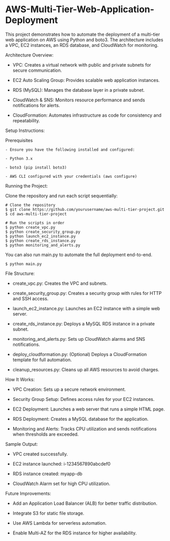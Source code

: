 # AWS-Multi-Tier-Web-Application-Deployment
This project demonstrates how to automate the deployment of a multi-tier web application on AWS using Python and boto3. The architecture includes a VPC, EC2 instances, an RDS database, and CloudWatch for monitoring.

Architecture Overview:

  - VPC: Creates a virtual network with public and private subnets for secure communication.
  
  - EC2 Auto Scaling Group: Provides scalable web application instances.
  
  - RDS (MySQL): Manages the database layer in a private subnet.
  
  - CloudWatch & SNS: Monitors resource performance and sends notifications for alerts.
  
  - CloudFormation: Automates infrastructure as code for consistency and repeatability.
  

Setup Instructions: 

  Prerequisites

    - Ensure you have the following installed and configured:
    
    - Python 3.x
    
    - boto3 (pip install boto3)
    
    - AWS CLI configured with your credentials (aws configure)

  Running the Project:

  Clone the repository and run each script sequentially:

    # Clone the repository
    $ git clone https://github.com/yourusername/aws-multi-tier-project.git
    $ cd aws-multi-tier-project
    
    # Run the scripts in order
    $ python create_vpc.py
    $ python create_security_group.py
    $ python launch_ec2_instance.py
    $ python create_rds_instance.py
    $ python monitoring_and_alerts.py

  You can also run main.py to automate the full deployment end-to-end.

    $ python main.py


File Structure:

  - create_vpc.py: Creates the VPC and subnets.
  
  - create_security_group.py: Creates a security group with rules for HTTP and SSH access.
  
  - launch_ec2_instance.py: Launches an EC2 instance with a simple web server.
  
  - create_rds_instance.py: Deploys a MySQL RDS instance in a private subnet.
  
  - monitoring_and_alerts.py: Sets up CloudWatch alarms and SNS notifications.
  
  - deploy_cloudformation.py: (Optional) Deploys a CloudFormation template for full automation.
  
  - cleanup_resources.py: Cleans up all AWS resources to avoid charges.
  

How It Works:

  - VPC Creation: Sets up a secure network environment.
  
  - Security Group Setup: Defines access rules for your EC2 instances.
  
  - EC2 Deployment: Launches a web server that runs a simple HTML page.
  
  - RDS Deployment: Creates a MySQL database for the application.
  
  - Monitoring and Alerts: Tracks CPU utilization and sends notifications when thresholds are exceeded.
  

Sample Output:

  - VPC created successfully.
  
  - EC2 instance launched: i-1234567890abcdef0
  
  - RDS instance created: myapp-db
  
  - CloudWatch Alarm set for high CPU utilization.
  

Future Improvements:

  - Add an Application Load Balancer (ALB) for better traffic distribution.
  
  - Integrate S3 for static file storage.
  
  - Use AWS Lambda for serverless automation.
  
  - Enable Multi-AZ for the RDS instance for higher availability.
